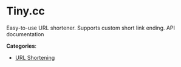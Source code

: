 # Tiny.cc


Easy-to-use URL shortener.  Supports custom short link ending.  API documentation



**Categories**:

- [URL Shortening](https://github.com/apis-list/apis-list#url-shortening)



